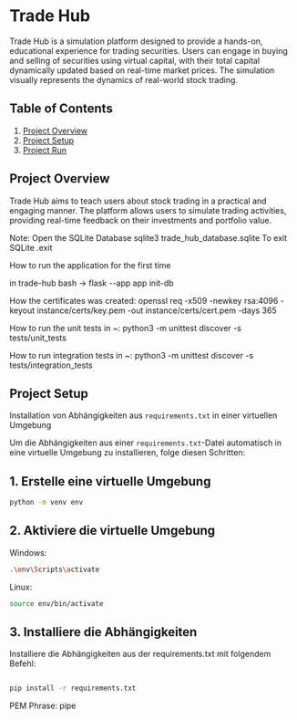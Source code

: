 # Trade Hub

Trade Hub is a simulation platform designed to provide a hands-on, educational experience for trading securities. Users can engage in buying and selling of securities using virtual capital, with their total capital dynamically updated based on real-time market prices. The simulation visually represents the dynamics of real-world stock trading.

## Table of Contents

1. [Project Overview](#project-overview)
2. [Project Setup](#project-setup)
3. [Project Run](#project-run)  

## Project Overview

Trade Hub aims to teach users about stock trading in a practical and engaging manner. The platform allows users to simulate trading activities, providing real-time feedback on their investments and portfolio value.


Note:
    Open the SQLite Database
        sqlite3 trade_hub_database.sqlite
    To exit SQLite
        .exit

How to run the application for the first time

in trade-hub
    bash -> flask --app app init-db

How the certificates was created:
    openssl req -x509 -newkey rsa:4096 -keyout instance/certs/key.pem -out instance/certs/cert.pem -days 365

How to run the unit tests in ~:
    python3 -m unittest discover -s tests/unit_tests

How to run integration tests in ~:
    python3 -m unittest discover -s tests/integration_tests

## Project Setup
Installation von Abhängigkeiten aus `requirements.txt` in einer virtuellen Umgebung

Um die Abhängigkeiten aus einer `requirements.txt`-Datei automatisch in eine virtuelle Umgebung zu installieren, folge diesen Schritten:

## 1. Erstelle eine virtuelle Umgebung


```bash
python -m venv env
```
## 2. Aktiviere die virtuelle Umgebung

Windows:
```bash
.\env\Scripts\activate
```
Linux:
```bash
source env/bin/activate
```

## 3. Installiere die Abhängigkeiten
Installiere die Abhängigkeiten aus der requirements.txt mit folgendem Befehl:

```bash

pip install -r requirements.txt
```
PEM Phrase: pipe